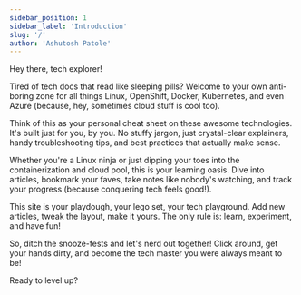 ```yaml
---
sidebar_position: 1
sidebar_label: 'Introduction'
slug: '/'
author: 'Ashutosh Patole'
---
```


Hey there, tech explorer!

Tired of tech docs that read like sleeping pills? Welcome to your own anti-boring zone for all things Linux, OpenShift, Docker, Kubernetes, and even Azure (because, hey, sometimes cloud stuff is cool too).

Think of this as your personal cheat sheet on these awesome technologies. It's built just for you, by you. No stuffy jargon, just crystal-clear explainers, handy troubleshooting tips, and best practices that actually make sense.

Whether you're a Linux ninja or just dipping your toes into the containerization and cloud pool, this is your learning oasis. Dive into articles, bookmark your faves, take notes like nobody's watching, and track your progress (because conquering tech feels good!).

This site is your playdough, your lego set, your tech playground. Add new articles, tweak the layout, make it yours. The only rule is: learn, experiment, and have fun!

So, ditch the snooze-fests and let's nerd out together! Click around, get your hands dirty, and become the tech master you were always meant to be!

Ready to level up?